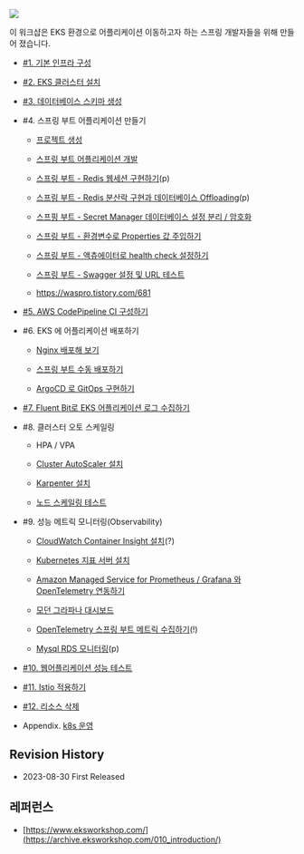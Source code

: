 ![](https://github.com/gnosia93/eks-on-aws/blob/main/images/eks-on-aws-archi-4.png)

  이 워크샵은 EKS 환경으로 어플리케이션 이동하고자 하는 스프링 개발자들을 위해 만들어 졌습니다.  

* [#1. 기본 인프라 구성](https://github.com/gnosia93/eks-on-aws/blob/main/tutorial/basic-infra.md)

* [#2. EKS 클러스터 설치](https://github.com/gnosia93/container-on-aws/blob/main/tutorial/eks-cluster-launch.md)

* [#3. 데이터베이스 스키마 생성](https://github.com/gnosia93/eks-on-aws/blob/main/tutorial/database-schema.md)

* #4. 스프링 부트 어플리케이션 만들기

  * [프로젝트 생성](https://github.com/gnosia93/eks-on-aws/blob/main/tutorial/springboot-shop.md)

  * [스프링 부트 어플리케이션 개발](https://github.com/gnosia93/eks-on-aws/blob/main/tutorial/springboot-devel.md)

  * [스프링 부트 - Redis 웹세션 구현하기](https://github.com/gnosia93/eks-on-aws/blob/main/tutorial/springboot-redis-session.md)(p)

  * [스프링 부트 - Redis 분산락 구현과 데이터베이스 Offloading](https://github.com/gnosia93/eks-on-aws/blob/main/tutorial/springboot-distlock.md)(p)
 
  * [스프핑 부트 - Secret Manager 데이터베이스 설정 분리 / 암호화](https://github.com/gnosia93/eks-on-aws/blob/main/tutorial/springboot-secretmanager.md)
 
  * [스프링 부트 - 환경변수로 Properties 값 주입하기](https://github.com/gnosia93/eks-on-aws/blob/main/tutorial/springboot-env.md)
 
  * [스프링 부트 - 액츄에이터로 health check 설정하기](https://github.com/gnosia93/eks-on-aws/blob/main/tutorial/springboot-actuator.md) 

  * [스프링 부트 - Swagger 설정 및 URL 테스트](https://github.com/gnosia93/eks-on-aws/blob/main/tutorial/springboot-postman.md)
    
  * https://waspro.tistory.com/681

    
* [#5. AWS CodePipeline CI 구성하기](https://github.com/gnosia93/eks-on-aws/blob/main/tutorial/eks-codepipe-line.md)


* #6. EKS 에 어플리케이션 배포하기

  - [Nginx 배포해 보기](https://github.com/gnosia93/eks-on-aws/blob/main/tutorial/eks-nginx-deploy.md)

  - [스프링 부트 수동 배포하기](https://github.com/gnosia93/eks-on-aws/blob/main/tutorial/eks-manual-deploy.md)

  - [ArgoCD 로 GitOps 구현하기](https://github.com/gnosia93/eks-on-aws/blob/main/tutorial/eks-argo-cd.md)

 
* [#7. Fluent Bit로 EKS 어플리케이션 로그 수집하기](https://github.com/gnosia93/eks-on-aws/blob/main/tutorial/eks-logging.md)

* #8. 클러스터 오토 스케일링

  - HPA / VPA
    
  - [Cluster AutoScaler 설치](https://github.com/gnosia93/eks-on-aws/blob/main/tutorial/eks-ca.md)

  - [Karpenter 설치](https://github.com/gnosia93/eks-on-aws/blob/main/tutorial/eks-karpenter.md)

  - [노드 스케일링 테스트](https://github.com/gnosia93/eks-on-aws/blob/main/tutorial/eks-scale-test.md)

* #9. 성능 메트릭 모니터링(Observability)
  
  - [CloudWatch Container Insight 설치](https://github.com/gnosia93/eks-on-aws/blob/main/tutorial/cloudwatch-container-insight.md)(?)
    
  - [Kubernetes 지표 서버 설치](https://github.com/gnosia93/eks-on-aws/blob/main/tutorial/eks-metrics.md)

  - [Amazon Managed Service for Prometheus / Grafana 와 OpenTelemetry 연동하기](https://github.com/gnosia93/eks-on-aws/blob/main/tutorial/eks-amp.md)
 
  - [모던 그라파나 대시보드](https://github.com/gnosia93/eks-on-aws/blob/main/tutorial/grafana-eks-chart.md) 
 
  - [OpenTelemetry 스프링 부트 메트릭 수집하기](https://github.com/gnosia93/eks-on-aws/blob/main/tutorial/springboot-grafana.md)(!)

  - [Mysql RDS 모니터링](https://github.com/gnosia93/eks-on-aws/blob/main/tutorial/rds-monitoring.md)(p)

* [#10. 웹어플리케이션 성능 테스트](https://github.com/gnosia93/eks-on-aws/blob/main/tutorial/perf-locust.md)

* [#11. Istio 적용하기](https://github.com/gnosia93/eks-on-aws/blob/main/tutorial/k8s-istio.md)

* [#12. 리소스 삭제](https://github.com/gnosia93/eks-on-aws/blob/main/tutorial/resource-drop.md)

* Appendix. [k8s 운영](https://github.com/gnosia93/eks-on-aws/blob/main/tutorial/k8s-op.md)


## Revision History ##

* 2023-08-30 First Released
  
## 레퍼런스 ##

* [https://www.eksworkshop.com/](https://archive.eksworkshop.com/010_introduction/)

